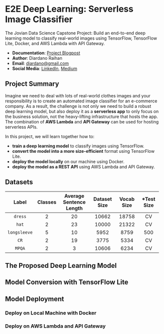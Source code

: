 # E2E Deep Learning: Serverless Image Classifier
The Jovian Data Science Capstone Project: Build an end-to-end deep learning model to classify real-world images using TensorFlow, TensorFlow Lite, Docker, and AWS Lambda with API Gateway.
- __Documentation__: [Project Blogpost](https://diardano.medium.com/deep-learning-techniques-for-text-classification-78d9dc40bf7c)
- __Author__: Diardano Raihan 
- __Email__: diardano@gmail.com
- __Social Media__: [LinkedIn](https://www.linkedin.com/in/diardanoraihan), [Medium](https://diardano.medium.com/)

## Project Summary
Imagine we need to deal with lots of real-world clothes images and your responsibility is to create an automated image classifier for an e-commerce company. As a result, the challenge is not only we need to build a robust deep learning model, but also deploy it as a __serverless app__ to only focus on the business solution, not the heavy-lifting infrastructure that hosts the app. The combination of __AWS Lambda__ and __API Gateway__ can be used for hosting serverless APIs. 

In this project, we will learn together how to:
- __train a deep learning model__ to classify images using TensorFlow.
- __convert the model into a more size-efficient__ format using TensorFlow Lite.
- __deploy the model locally__ on our machine using Docker.
- __deploy the model as a REST API__ using AWS Lambda and API Gateway.


## Datasets
| Label | Classes | Average <br /> Sentence Length | Dataset Size | Vocab Size | *Test Size | 
|:-------:|:-------:|:-------------------:|:------------:|:----------:|:---------:|
| `dress`    | 2       | 20                  | 10662        | 18758      | CV        |
| `hat`  | 2       | 23                  | 10000        | 21322      | CV        |
| `longsleeve`  | 5       | 10                  | 5952         | 8759       | 500       |
| `CR`    | 2       | 19                  | 3775         | 5334       | CV        |
| `MPQA`  | 2       | 3                   | 10606        | 6234       | CV        |


## The Proposed Deep Learning Model



## Model Conversion with TensorFlow Lite



## Model Deployment



### Deploy on Local Machine with Docker



### Deploy on AWS Lambda and API Gateway
